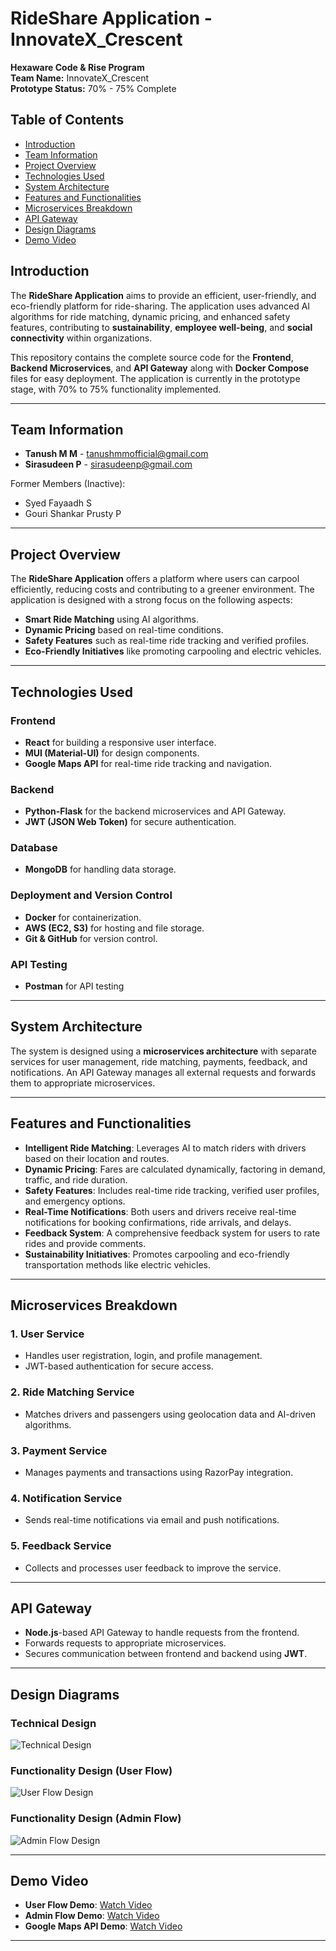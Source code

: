 # RideShare Application - InnovateX_Crescent

**Hexaware Code & Rise Program**  
**Team Name:** InnovateX_Crescent  
**Prototype Status:** 70% - 75% Complete

## Table of Contents

- [Introduction](#introduction)
- [Team Information](#team-information)
- [Project Overview](#project-overview)
- [Technologies Used](#technologies-used)
- [System Architecture](#system-architecture)
- [Features and Functionalities](#features-and-functionalities)
- [Microservices Breakdown](#microservices-breakdown)
- [API Gateway](#api-gateway)
- [Design Diagrams](#design-diagrams)
- [Demo Video](#demo-video)

## Introduction

The **RideShare Application** aims to provide an efficient, user-friendly, and eco-friendly platform for ride-sharing. The application uses advanced AI algorithms for ride matching, dynamic pricing, and enhanced safety features, contributing to **sustainability**, **employee well-being**, and **social connectivity** within organizations.

This repository contains the complete source code for the **Frontend**, **Backend Microservices**, and **API Gateway** along with **Docker Compose** files for easy deployment. The application is currently in the prototype stage, with 70% to 75% functionality implemented.

---

## Team Information

- **Tanush M M** - [tanushmmofficial@gmail.com](mailto:tanushmmofficial@gmail.com)
- **Sirasudeen P** - [sirasudeenp@gmail.com](mailto:sirasudeenp@gmail.com)

Former Members (Inactive):

- Syed Fayaadh S
- Gouri Shankar Prusty P

---

## Project Overview

The **RideShare Application** offers a platform where users can carpool efficiently, reducing costs and contributing to a greener environment. The application is designed with a strong focus on the following aspects:

- **Smart Ride Matching** using AI algorithms.
- **Dynamic Pricing** based on real-time conditions.
- **Safety Features** such as real-time ride tracking and verified profiles.
- **Eco-Friendly Initiatives** like promoting carpooling and electric vehicles.

---

## Technologies Used

### Frontend

- **React** for building a responsive user interface.
- **MUI (Material-UI)** for design components.
- **Google Maps API** for real-time ride tracking and navigation.

### Backend

- **Python-Flask** for the backend microservices and API Gateway.
- **JWT (JSON Web Token)** for secure authentication.

### Database

- **MongoDB** for handling data storage.

### Deployment and Version Control

- **Docker** for containerization.
- **AWS (EC2, S3)** for hosting and file storage.
- **Git & GitHub** for version control.

### API Testing

- **Postman** for API testing

---

## System Architecture

The system is designed using a **microservices architecture** with separate services for user management, ride matching, payments, feedback, and notifications. An API Gateway manages all external requests and forwards them to appropriate microservices.

---

## Features and Functionalities

- **Intelligent Ride Matching**: Leverages AI to match riders with drivers based on their location and routes.
- **Dynamic Pricing**: Fares are calculated dynamically, factoring in demand, traffic, and ride duration.
- **Safety Features**: Includes real-time ride tracking, verified user profiles, and emergency options.
- **Real-Time Notifications**: Both users and drivers receive real-time notifications for booking confirmations, ride arrivals, and delays.
- **Feedback System**: A comprehensive feedback system for users to rate rides and provide comments.
- **Sustainability Initiatives**: Promotes carpooling and eco-friendly transportation methods like electric vehicles.

---

## Microservices Breakdown

### 1. **User Service**

- Handles user registration, login, and profile management.
- JWT-based authentication for secure access.

### 2. **Ride Matching Service**

- Matches drivers and passengers using geolocation data and AI-driven algorithms.

### 3. **Payment Service**

- Manages payments and transactions using RazorPay integration.

### 4. **Notification Service**

- Sends real-time notifications via email and push notifications.

### 5. **Feedback Service**

- Collects and processes user feedback to improve the service.

---

## API Gateway

- **Node.js**-based API Gateway to handle requests from the frontend.
- Forwards requests to appropriate microservices.
- Secures communication between frontend and backend using **JWT**.

---

## Design Diagrams

### Technical Design

![Technical Design](https://drive.google.com/file/d/10eB57ii-urwPUKy4khamz1o4XJZDOkcS/view?usp=drive_link)

### Functionality Design (User Flow)

![User Flow Design](https://drive.google.com/file/d/1PoS_FF3Hmpp-f5vyhjhojpVhaaoU0c6x/view?usp=drive_link)

### Functionality Design (Admin Flow)

![Admin Flow Design](https://drive.google.com/file/d/107C76lG9GUrr8KmwdN-uQMqk4obIqeaq/view?usp=drive_link)

---

## Demo Video

- **User Flow Demo**: [Watch Video](https://drive.google.com/file/d/1rmqCaoK6LPIpwwAWISSEtk_1uB6BX-BR/view?usp=drive_link)
- **Admin Flow Demo**: [Watch Video](https://drive.google.com/file/d/12LyQN0K3XMrUcAfedkIC1i9CkI6UxXt_/view?usp=drive_link)
- **Google Maps API Demo**: [Watch Video](https://drive.google.com/file/d/1QQPqGi97ONTn_39jr1FQieLBLYuLXhSL/view?usp=drive_link)

---
